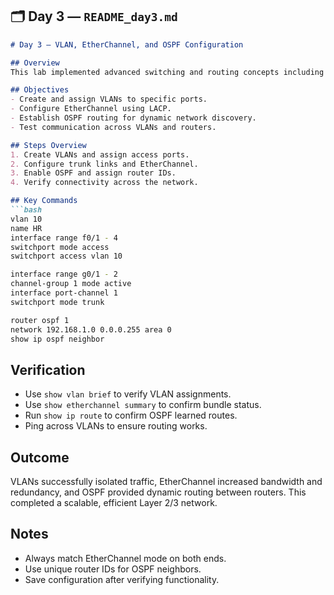 ## 🗂️ **Day 3 — `README_day3.md`**

```markdown
# Day 3 – VLAN, EtherChannel, and OSPF Configuration

## Overview
This lab implemented advanced switching and routing concepts including VLAN segmentation, link aggregation with EtherChannel, and OSPF routing between routers.

## Objectives
- Create and assign VLANs to specific ports.
- Configure EtherChannel using LACP.
- Establish OSPF routing for dynamic network discovery.
- Test communication across VLANs and routers.

## Steps Overview
1. Create VLANs and assign access ports.
2. Configure trunk links and EtherChannel.
3. Enable OSPF and assign router IDs.
4. Verify connectivity across the network.

## Key Commands
```bash
vlan 10
name HR
interface range f0/1 - 4
switchport mode access
switchport access vlan 10

interface range g0/1 - 2
channel-group 1 mode active
interface port-channel 1
switchport mode trunk

router ospf 1
network 192.168.1.0 0.0.0.255 area 0
show ip ospf neighbor
````

## Verification

* Use `show vlan brief` to verify VLAN assignments.
* Use `show etherchannel summary` to confirm bundle status.
* Run `show ip route` to confirm OSPF learned routes.
* Ping across VLANs to ensure routing works.

## Outcome

VLANs successfully isolated traffic, EtherChannel increased bandwidth and redundancy, and OSPF provided dynamic routing between routers. This completed a scalable, efficient Layer 2/3 network.

## Notes

* Always match EtherChannel mode on both ends.
* Use unique router IDs for OSPF neighbors.
* Save configuration after verifying functionality.

```
